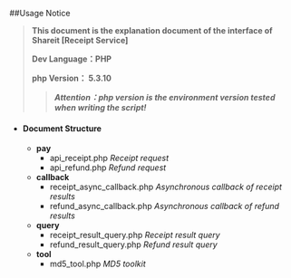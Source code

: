 ##Usage Notice

> **This document is the explanation document of the interface of Shareit [Receipt Service]**
>
> **Dev Language：PHP**
>
> **php Version： 5.3.10**
>
> >***Attention：php version is the environment version tested when writing the script!***




- #### Document Structure

  - **pay**  			
    - api_receipt.php		*Receipt request*
    - api_refund.php		*Refund request*
  - **callback**
    - receipt_async_callback.php		*Asynchronous callback of receipt results*
    - refund_async_callback.php		*Asynchronous callback of refund results*
  - **query**
    - receipt_result_query.php		*Receipt result query*
    - refund_result_query.php		*Refund result query*
  - **tool**
    - md5_tool.php		*MD5 toolkit*










